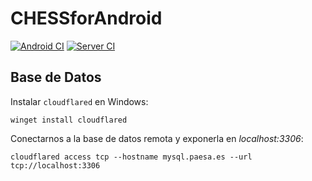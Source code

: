 # CHESSforAndroid

[![Android CI](https://github.com/chemecador/CHESSforAndroid/actions/workflows/android-ci.yml/badge.svg)](https://github.com/chemecador/CHESSforAndroid/actions/workflows/android-ci.yml)
[![Server CI](https://github.com/chemecador/CHESSforAndroid/actions/workflows/server-ci.yml/badge.svg)](https://github.com/chemecador/CHESSforAndroid/actions/workflows/server-ci.yml)

## Base de Datos

Instalar `cloudflared` en Windows:

```shell
winget install cloudflared
```

Conectarnos a la base de datos remota y exponerla en _localhost:3306_:

```shell
cloudflared access tcp --hostname mysql.paesa.es --url tcp://localhost:3306
```

<!-- Para trabajar en local: -->
